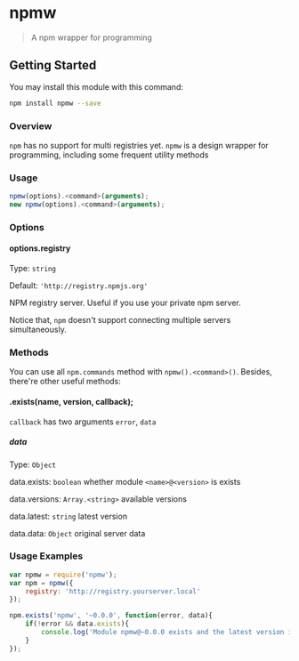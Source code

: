 # npmw

> A npm wrapper for programming

## Getting Started
You may install this module with this command:

```bash
npm install npmw --save
```

### Overview
`npm` has no support for multi registries yet. `npmw` is a design wrapper for programming, including some frequent utility methods


### Usage

```js
npmw(options).<command>(arguments);
new npmw(options).<command>(arguments);
```

### Options

#### options.registry
Type: `string`

Default: `'http://registry.npmjs.org'`

NPM registry server. Useful if you use your private npm server.

Notice that, `npm` doesn't support connecting multiple servers simultaneously.


### Methods
You can use all `npm.commands` method with `npmw().<command>()`. Besides, there're other useful methods:

#### .exists(name, version, callback);

`callback` has two arguments `error`, `data`

##### data
Type: `Object`

data.exists: `boolean` whether module `<name>@<version>` is exists

data.versions: `Array.<string>` available versions

data.latest: `string` latest version

data.data: `Object` original server data


### Usage Examples

```js
var npmw = require('npmw');
var npm = npmw({
    registry: 'http://registry.yourserver.local'
});

npm.exists('npmw', '~0.0.0', function(error, data){
	if(!error && data.exists){
		console.log('Module npmw@~0.0.0 exists and the latest version is "' + data.latest + '"');
	}
});
```